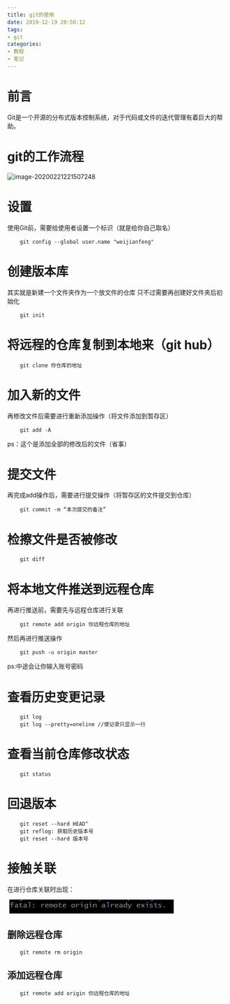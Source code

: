 ```yaml
---
title: git的使用
date: 2019-12-19 20:50:12
tags: 
- git
categories: 
- 教程
- 笔记
---
```


# 前言
Git是一个开源的分布式版本控制系统，对于代码或文件的迭代管理有着巨大的帮助。

# git的工作流程

![image-20200221221507248](demo2.assets/image-20200221221507248.png)

# 设置

使用Git前，需要给使用者设置一个标识（就是给你自己取名）

		git config --global user.name "weijianfeng"

# 创建版本库
其实就是新建一个文件夹作为一个放文件的仓库
只不过需要再创建好文件夹后初始化

		git init


# 将远程的仓库复制到本地来（git hub）

		git clone 你仓库的地址

# 加入新的文件

再修改文件后需要进行重新添加操作（将文件添加到暂存区）

		git add -A

ps：这个是添加全部的修改后的文件（省事）

# 提交文件
再完成add操作后，需要进行提交操作（将暂存区的文件提交到仓库）

		git commit -m “本次提交的备注”

# 检擦文件是否被修改

		git diff

# 将本地文件推送到远程仓库
再进行推送前，需要先与远程仓库进行关联

		git remote add origin 你远程仓库的地址

然后再进行推送操作

		git push -u origin master
ps:中途会让你输入账号密码

# 查看历史变更记录

		git log
		git log --pretty=oneline //使记录只显示一行

# 查看当前仓库修改状态

		git status

# 回退版本

		git reset --hard HEAD^
		git reflog: 获取历史版本号
		git reset --hard 版本号

# 接触关联

在进行仓库关联时出现：

![image-20200221223633997](git%E7%9A%84%E4%BD%BF%E7%94%A8.assets/image-20200221223633997.png)

## 删除远程仓库

		git remote rm origin

## 添加远程仓库

		git remote add origin 你远程仓库的地址